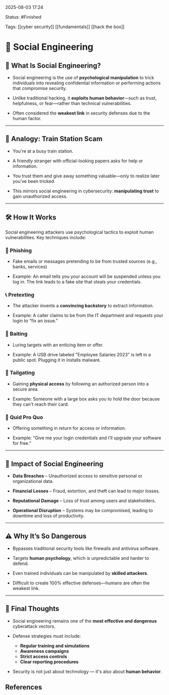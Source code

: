 2025-08-03 17:24

Status: #Finished 

Tags: [[cyber security]] [[fundamentals]] [[hack the box]] 


#  🧠 Social Engineering


## 📌 What Is Social Engineering?

- Social engineering is the use of **psychological manipulation** to trick individuals into revealing confidential information or performing actions that compromise security.

- Unlike traditional hacking, it **exploits human behavior**—such as trust, helpfulness, or fear—rather than technical vulnerabilities.

- Often considered the **weakest link** in security defenses due to the human factor.

---

## 🚉 Analogy: Train Station Scam

- You're at a busy train station.

- A friendly stranger with official-looking papers asks for help or information.

- You trust them and give away something valuable—only to realize later you've been tricked.

- This mirrors social engineering in cybersecurity: **manipulating trust** to gain unauthorized access.

---

## 🛠️ How It Works

Social engineering attackers use psychological tactics to exploit human vulnerabilities. Key techniques include:

### 🎣 Phishing

- Fake emails or messages pretending to be from trusted sources (e.g., banks, services)

- Example: An email tells you your account will be suspended unless you log in. The link leads to a fake site that steals your credentials.

### 📞 Pretexting

- The attacker invents a **convincing backstory** to extract information.

- Example: A caller claims to be from the IT department and requests your login to “fix an issue.”

### 🎁 Baiting

- Luring targets with an enticing item or offer.

- Example: A USB drive labeled "Employee Salaries 2023" is left in a public spot. Plugging it in installs malware.

### 🚪 Tailgating

- Gaining **physical access** by following an authorized person into a secure area.

- Example: Someone with a large box asks you to hold the door because they can't reach their card.

### 🔁 Quid Pro Quo

- Offering something in return for access or information.

- Example: “Give me your login credentials and I’ll upgrade your software for free.”

---

## 🎯 Impact of Social Engineering

- **Data Breaches** – Unauthorized access to sensitive personal or organizational data.

- **Financial Losses** – Fraud, extortion, and theft can lead to major losses.

- **Reputational Damage** – Loss of trust among users and stakeholders.

- **Operational Disruption** – Systems may be compromised, leading to downtime and loss of productivity.

---

## ⚠️ Why It’s So Dangerous

- Bypasses traditional security tools like firewalls and antivirus software.

- Targets **human psychology**, which is unpredictable and harder to defend.

- Even trained individuals can be manipulated by **skilled attackers**.

- Difficult to create 100% effective defenses—humans are often the weakest link.

---

## 🧠 Final Thoughts

- Social engineering remains one of the **most effective and dangerous** cyberattack vectors.

- Defense strategies must include:
  - **Regular training and simulations**
  - **Awareness campaigns**
  - **Strict access controls**
  - **Clear reporting procedures**

- Security is not just about technology — it's also about **human behavior**.




## References



